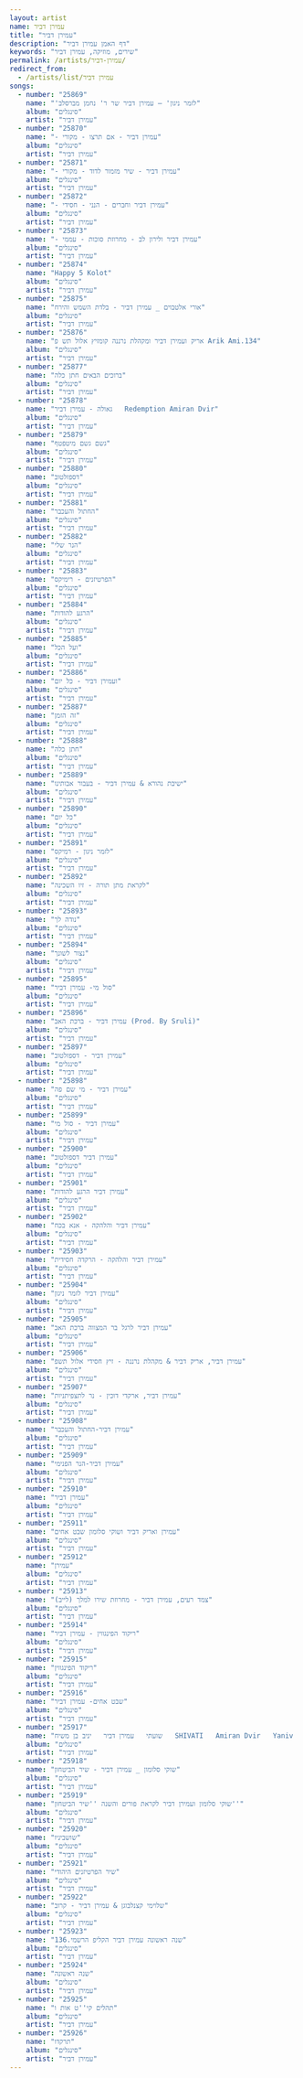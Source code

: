 ```yaml
---
layout: artist
name: עמירן דביר
title: "עמירן דביר"
description: "דף האמן עמירן דביר"
keywords: "שירים, מוזיקה, עמירן דביר"
permalink: /artists/עמירן-דביר/
redirect_from:
  - /artists/list/עמירן דביר
songs:
  - number: "25869"
    name: "'לזמר ניגון' – עמירן דביר שר ר' נחמן מברסלב"
    album: "סינגלים"
    artist: "עמירן דביר"
  - number: "25870"
    name: "- עמירן דביר - אם תרצו - מקורי"
    album: "סינגלים"
    artist: "עמירן דביר"
  - number: "25871"
    name: "- עמירן דביר - שיר מזמור לדוד - מקורי"
    album: "סינגלים"
    artist: "עמירן דביר"
  - number: "25872"
    name: "- עמירן דביר וחברים - הנני - חסידי"
    album: "סינגלים"
    artist: "עמירן דביר"
  - number: "25873"
    name: "- עמירן דביר ולירון לב - מחרוזת סוכות - עממי"
    album: "סינגלים"
    artist: "עמירן דביר"
  - number: "25874"
    name: "Happy 5 Kolot"
    album: "סינגלים"
    artist: "עמירן דביר"
  - number: "25875"
    name: "אורי אלטבוים _ עמירן דביר - בלדת השמש והירח"
    album: "סינגלים"
    artist: "עמירן דביר"
  - number: "25876"
    name: "אריק ועמירן דביר ומקהלת נרננה קומזיץ אלול תש פ Arik Ami.134"
    album: "סינגלים"
    artist: "עמירן דביר"
  - number: "25877"
    name: "ברוכים הבאים חתן כלה"
    album: "סינגלים"
    artist: "עמירן דביר"
  - number: "25878"
    name: "גאולה - עמירן דביר   Redemption Amiran Dvir"
    album: "סינגלים"
    artist: "עמירן דביר"
  - number: "25879"
    name: "גשם גשם מיטפטף"
    album: "סינגלים"
    artist: "עמירן דביר"
  - number: "25880"
    name: "דספזלטוב"
    album: "סינגלים"
    artist: "עמירן דביר"
  - number: "25881"
    name: "החתול והעכבר"
    album: "סינגלים"
    artist: "עמירן דביר"
  - number: "25882"
    name: "הנר שלי"
    album: "סינגלים"
    artist: "עמירן דביר"
  - number: "25883"
    name: "הפרטיזנים - רימיקס"
    album: "סינגלים"
    artist: "עמירן דביר"
  - number: "25884"
    name: "הרגע להודות"
    album: "סינגלים"
    artist: "עמירן דביר"
  - number: "25885"
    name: "ועל הכל"
    album: "סינגלים"
    artist: "עמירן דביר"
  - number: "25886"
    name: "ועמירן דביר - כל יום"
    album: "סינגלים"
    artist: "עמירן דביר"
  - number: "25887"
    name: "זה הזמן"
    album: "סינגלים"
    artist: "עמירן דביר"
  - number: "25888"
    name: "חתן כלה"
    album: "סינגלים"
    artist: "עמירן דביר"
  - number: "25889"
    name: "ישיבת נהורא & עמירן דביר - בעבור אבותינו"
    album: "סינגלים"
    artist: "עמירן דביר"
  - number: "25890"
    name: "כל יום"
    album: "סינגלים"
    artist: "עמירן דביר"
  - number: "25891"
    name: "לזמר ניגון - רמיקס"
    album: "סינגלים"
    artist: "עמירן דביר"
  - number: "25892"
    name: "לקראת מתן תורה - זיו השכינה"
    album: "סינגלים"
    artist: "עמירן דביר"
  - number: "25893"
    name: "נודה לך"
    album: "סינגלים"
    artist: "עמירן דביר"
  - number: "25894"
    name: "נצור לשונך"
    album: "סינגלים"
    artist: "עמירן דביר"
  - number: "25895"
    name: "סול מי- עמירן דביר"
    album: "סינגלים"
    artist: "עמירן דביר"
  - number: "25896"
    name: "עמירן דביר - ברכת האב (Prod. By Sruli)"
    album: "סינגלים"
    artist: "עמירן דביר"
  - number: "25897"
    name: "עמירן דביר - דספזלטוב"
    album: "סינגלים"
    artist: "עמירן דביר"
  - number: "25898"
    name: "עמירן דביר - מי שם פה"
    album: "סינגלים"
    artist: "עמירן דביר"
  - number: "25899"
    name: "עמירן דביר - סול מי"
    album: "סינגלים"
    artist: "עמירן דביר"
  - number: "25900"
    name: "עמירן דביר דספזלטוב"
    album: "סינגלים"
    artist: "עמירן דביר"
  - number: "25901"
    name: "עמירן דביר הרגע להודות"
    album: "סינגלים"
    artist: "עמירן דביר"
  - number: "25902"
    name: "עמירן דביר והלהקה - אנא בכח"
    album: "סינגלים"
    artist: "עמירן דביר"
  - number: "25903"
    name: "עמירן דביר והלהקה - הרקדה חסידית"
    album: "סינגלים"
    artist: "עמירן דביר"
  - number: "25904"
    name: "עמירן דביר לזמר ניגון"
    album: "סינגלים"
    artist: "עמירן דביר"
  - number: "25905"
    name: "עמירן דביר לרגל בר המצווה ברכת האב"
    album: "סינגלים"
    artist: "עמירן דביר"
  - number: "25906"
    name: "עמירן דביר, אריק דביר & מקהלת נרננה - זיץ חסידי אלול תשפ"
    album: "סינגלים"
    artist: "עמירן דביר"
  - number: "25907"
    name: "עמירן דביר, ארקדי דוכין - נר לתצפיתניות"
    album: "סינגלים"
    artist: "עמירן דביר"
  - number: "25908"
    name: "עמירן דביר-החתול והעכבר"
    album: "סינגלים"
    artist: "עמירן דביר"
  - number: "25909"
    name: "עמירן דביר-הנר הפנימי"
    album: "סינגלים"
    artist: "עמירן דביר"
  - number: "25910"
    name: "עמירן דביר"
    album: "סינגלים"
    artist: "עמירן דביר"
  - number: "25911"
    name: "עמירן ואריק דביר ושוקי סלומון שבט אחים"
    album: "סינגלים"
    artist: "עמירן דביר"
  - number: "25912"
    name: "עמירן"
    album: "סינגלים"
    artist: "עמירן דביר"
  - number: "25913"
    name: "צמד רעים, עמירן דביר - מחרוזת שירו למלך (לייב)"
    album: "סינגלים"
    artist: "עמירן דביר"
  - number: "25914"
    name: "ריקוד הפינגווין - עמירן דביר"
    album: "סינגלים"
    artist: "עמירן דביר"
  - number: "25915"
    name: "ריקוד הפינגווין"
    album: "סינגלים"
    artist: "עמירן דביר"
  - number: "25916"
    name: "שבט אחים- עמירן דביר"
    album: "סינגלים"
    artist: "עמירן דביר"
  - number: "25917"
    name: "שועתי   עמירן דביר   יניב בן משיח   SHIVATI   Amiran Dvir   Yaniv Ben Mashiach"
    album: "סינגלים"
    artist: "עמירן דביר"
  - number: "25918"
    name: "שוקי סלומון _ עמירן דביר - שיר הביטחון"
    album: "סינגלים"
    artist: "עמירן דביר"
  - number: "25919"
    name: "שוקי סלומון ועמירן דביר לקראת פורים והשנה ''שיר הביטחון''"
    album: "סינגלים"
    artist: "עמירן דביר"
  - number: "25920"
    name: "שושביניו"
    album: "סינגלים"
    artist: "עמירן דביר"
  - number: "25921"
    name: "שיר הפרטיזנים היהודי"
    album: "סינגלים"
    artist: "עמירן דביר"
  - number: "25922"
    name: "שלוימי קצנלבוגן & עמירן דביר - קרוב"
    album: "סינגלים"
    artist: "עמירן דביר"
  - number: "25923"
    name: "שנה ראשונה עמירן דביר הקליפ הרשמי.136"
    album: "סינגלים"
    artist: "עמירן דביר"
  - number: "25924"
    name: "שנה ראשונה"
    album: "סינגלים"
    artist: "עמירן דביר"
  - number: "25925"
    name: "תהלים קי''ט אות ו"
    album: "סינגלים"
    artist: "עמירן דביר"
  - number: "25926"
    name: "תרקדו"
    album: "סינגלים"
    artist: "עמירן דביר"
---
```

